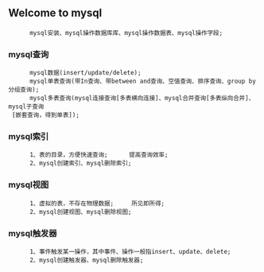 ## Welcome to mysql
          mysql安装、mysql操作数据库库、mysql操作数据表、mysql操作字段;
### mysql查询

          mysql数据(insert/update/delete);
          mysql单表查询(带In查询、带between and查询、空值查询、排序查询、group by分组查询);
          mysql多表查询(mysql连接查询[多表横向连接]、mysql合并查询[多表纵向合并]、mysql子查询
     [嵌套查询，得到单表]);
  
### mysql索引
  
          1、表的目录，方便快速查询;      提高查询效率;
          2、mysql创建索引、mysql删除索引;
          
### mysql视图

          1、虚拟的表，不存在物理数据;     所见即所得;
          2、mysql创建视图、mysql删除视图;
          
 ### mysql触发器
          
          1、事件触发某一操作，其中事件、操作一般指insert、update、delete;  
          2、mysql创建触发器、mysql删除触发器;
